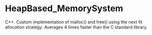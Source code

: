 # HeapBased_MemorySystem
C++. Custom implementation of malloc() and free() using the next fit allocation strategy. Averages 4 times faster than the C standard library.
